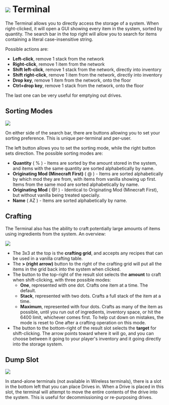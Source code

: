# ![](https://i.imgur.com/aicqVn4.png) Terminal

The Terminal allows you to directly access the storage of a system. When right-clicked, it will open a GUI showing every item in the system, sorted by quantity. The search bar in the top right will allow you to search for items containing a literal case-insensitive string.

Possible actions are:

* **Left-click**, remove 1 stack from the network
* **Right-click**, remove 1 item from the network
* **Shift left-click**, remove 1 stack from the network, directly into inventory
* **Shift right-click**, remove 1 item from the network, directly into inventory
* **Drop key**, remove 1 item from the network, onto the floor
* **Ctrl+drop key**, remove 1 stack from the network, onto the floor

The last one can be very useful for emptying out drives.

## Sorting Modes
![](https://i.imgur.com/i8FKwA2.png)

On either side of the search bar, there are buttons allowing you to set your sorting preference. This is unique per-terminal and per-user.

The left button allows you to set the sorting mode, while the right button sets direction. The possible sorting modes are:

* **Quantity** ( % ) - Items are sorted by the amount stored in the system, and items with the same quantity are sorted alphabetically by name.
* **Originating Mod (Minecraft First)** ( @ ) - Items are sorted alphabetically by which mod they are from, with items from vanilla showing up first. Items from the same mod are sorted alphabetically by name.
* **Originating Mod** ( @! ) - Identical to Originating Mod (Minecraft First), but without vanilla being treated specially.
* **Name** ( AZ ) - Items are sorted alphabetically by name.

## Crafting
The Terminal also has the ability to craft potentially large amounts of items using ingredients from the system. An overview:

![](https://unascribed.com/i/f509c7f3.png)

* The 3x3 at the top is the **crafting grid**, and accepts any recipes that can be used in a vanilla crafting table.
* The **> (right arrow)** button to the right of the crafting grid will put all the items in the grid back into the system when clicked.
* The button to the top-right of the result slot selects the **amount** to craft when shift-clicking, with three possible modes:
  * **One**, represented with one dot. Crafts one item at a time. The default.
  * **Stack**, represented with two dots. Crafts a full stack of the item at a time.
  * **Maximum**, represented with four dots. Crafts as many of the item as possible, until you run out of ingredients, inventory space, or hit the 6400 limit, whichever comes first. To help cut down on mistakes, the mode is reset to One after a crafting operation on this mode.
* The button to the bottom-right of the result slot selects the **target** for shift-clicking. The arrow points toward where it will go, and you can choose between it going to your player's inventory and it going directly into the storage system.

## Dump Slot

![](https://i.imgur.com/H04yBmP.png)

In stand-alone terminals (not available in Wireless terminals), there is a slot in the bottom left that you can place Drives in. When a Drive is placed in this slot, the terminal will attempt to move the entire contents of the drive into the system. This is useful for decommissioning or re-purposing drives.